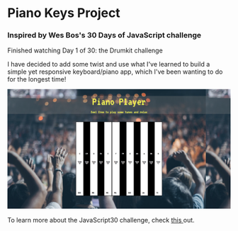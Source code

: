 # Piano Keys Project
### Inspired by Wes Bos's 30 Days of JavaScript challenge 

Finished watching Day 1 of 30: the Drumkit challenge

I have decided to add some twist and use what I've learned to build a simple yet responsive keyboard/piano app, which I've been wanting to do for the longest time!

<img src = "assets/images/pianoproject.png">

To learn more about the JavaScript30 challenge, check <a href = "https://javascript30.com/" > this </a> out. 